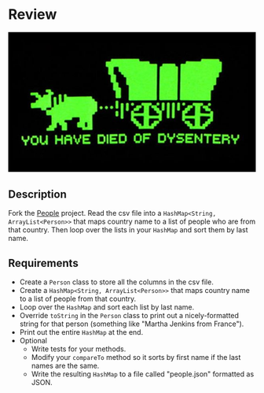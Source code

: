 # Review

![screenshot](screenshot.jpg)

## Description

Fork the [People](https://github.com/TIY-Charleston-Back-End-Oct2015/People) project. Read the csv file into a `HashMap<String, ArrayList<Person>>` that maps country name to a list of people who are from that country. Then loop over the lists in your `HashMap` and sort them by last name.

## Requirements

* Create a `Person` class to store all the columns in the csv file.
* Create a `HashMap<String, ArrayList<Person>>` that maps country name to a list of people from that country.
* Loop over the `HashMap` and sort each list by last name.
* Override `toString` in the `Person` class to print out a nicely-formatted string for that person (something like "Martha Jenkins from France").
* Print out the entire `HashMap` at the end.
* Optional
  * Write tests for your methods.
  * Modify your `compareTo` method so it sorts by first name if the last names are the same.
  * Write the resulting `HashMap` to a file called "people.json" formatted as JSON.
